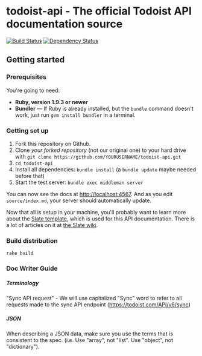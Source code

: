 # todoist-api -  The official Todoist API documentation source

[![Build Status](https://travis-ci.org/tripit/slate.svg?branch=master)](https://travis-ci.org/tripit/slate) [![Dependency Status](https://gemnasium.com/tripit/slate.png)](https://gemnasium.com/tripit/slate)

## Getting started

### Prerequisites

You're going to need:

 - **Ruby, version 1.9.3 or newer**
 - **Bundler** — If Ruby is already installed, but the `bundle` command doesn't work, just run `gem install bundler` in a terminal.

### Getting set up

 1. Fork this repository on Github.
 2. Clone *your forked repository* (not our original one) to your hard drive with `git clone https://github.com/YOURUSERNAME/todoist-api.git`
 3. `cd todoist-api`
 4. Install all dependencies: `bundle install` (a `bundle update` maybe needed before that)
 5. Start the test server: `bundle exec middleman server`

You can now see the docs at <http://localhost:4567>. And as you edit `source/index.md`, your server should automatically update.

Now that all is setup in your machine, you'll probably want to learn more about the [Slate template](https://github.com/tripit/slate), which is used for this API documentation.  There is a lot of articles on it at [the Slate wiki](https://github.com/tripit/slate/wiki).


### Build distribution

```
rake build
```


### Doc Writer Guide



##### Terminology

"Sync API request" - We will use capitalized "Sync" word to refer to all requests made to the
sync API endpoint (https://todoist.com/API/v6/sync)


##### JSON
When describing a JSON data, make sure you use the terms that is consistent to the spec. (i.e. Use "array", not "list". Use "object", not "dictionary").
